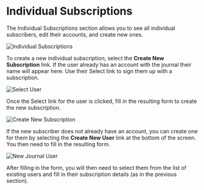 # Individual Subscriptions

The Individual Subscriptions section allows you to see all individual subscribers, edit their accounts, and create new ones.

![Individual Subscriptions](images/chapter5/sub_individual.png)

To create a new individual subscription, select the **Create New Subscription** link. If the user already has an account with the journal their name will appear here. Use their Select link to sign them up with a subscription.

![Select User](images/chapter5/sub_new_user.png)

Once the Select link for the user is clicked, fill in the resulting form to create the new subscription.

![Create New Subscription](images/chapter5/sub_new_sub.png)

If the new subscriber does not already have an account, you can create one for them by selecting the **Create New User** link at the bottom of the screen. You then need to fill in the resulting form.

![New Journal User](images/chapter5/sub_new_people.png)

After filling in the form, you will then need to select them from the list of existing users and fill in their subscription details (as in the previous section).
